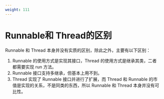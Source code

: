 ```yaml
---
weight: 111
---
```


# Runnable和 Thread的区别

Runnable 和 Thread 本身并没有实质的区别，除此之外，主要有以下区别：

1. Runnable 的使用方式是实现其接口，Thread 的使用方式是继承其类，二者都需要实现 run 方法。
2. Runnable 接口支持多继承，但基本上用不到。
3. Thread 实现了 Runnable 接口并进行了扩展，而 Thread 和 Runnable 的市值是实现的关系，不是同类的东西，所以 Runnable 和 Thread 本身并没有可比性。

